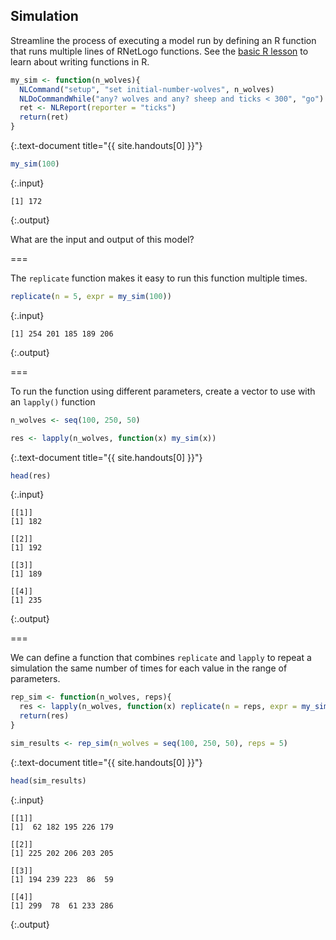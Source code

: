 ---
---

## Simulation

Streamline the process of executing a model run by defining an R function that runs multiple lines of RNetLogo functions. See the [basic R lesson](https://sesync-ci.github.io/basic-R-lesson/#/slides/functions) to learn about writing functions in R. 


~~~r
my_sim <- function(n_wolves){
  NLCommand("setup", "set initial-number-wolves", n_wolves)
  NLDoCommandWhile("any? wolves and any? sheep and ticks < 300", "go")
  ret <- NLReport(reporter = "ticks")
  return(ret)
}
~~~
{:.text-document title="{{ site.handouts[0] }}"}


~~~r
my_sim(100)
~~~
{:.input}
~~~
[1] 172
~~~
{:.output}

What are the input and output of this model? 

===

The `replicate` function makes it easy to run this function multiple times.


~~~r
replicate(n = 5, expr = my_sim(100))
~~~
{:.input}
~~~
[1] 254 201 185 189 206
~~~
{:.output}


===

To run the function using different parameters, create a vector to use with an `lapply()` function


~~~r
n_wolves <- seq(100, 250, 50)

res <- lapply(n_wolves, function(x) my_sim(x))
~~~
{:.text-document title="{{ site.handouts[0] }}"}


~~~r
head(res)
~~~
{:.input}
~~~
[[1]]
[1] 182

[[2]]
[1] 192

[[3]]
[1] 189

[[4]]
[1] 235
~~~
{:.output}

===

We can define a function that combines `replicate` and `lapply` to repeat a simulation the same number of times for each value in the range of parameters.


~~~r
rep_sim <- function(n_wolves, reps){
  res <- lapply(n_wolves, function(x) replicate(n = reps, expr = my_sim(x)))
  return(res)
}

sim_results <- rep_sim(n_wolves = seq(100, 250, 50), reps = 5)
~~~
{:.text-document title="{{ site.handouts[0] }}"}


~~~r
head(sim_results)
~~~
{:.input}
~~~
[[1]]
[1]  62 182 195 226 179

[[2]]
[1] 225 202 206 203 205

[[3]]
[1] 194 239 223  86  59

[[4]]
[1] 299  78  61 233 286
~~~
{:.output}

  
